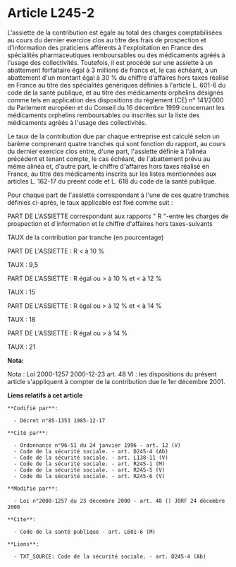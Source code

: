 # Article L245-2

L'assiette de la contribution est égale     au total des charges comptabilisées au cours du dernier exercice clos au titre
des frais de prospection et d'information des praticiens afférents à l'exploitation en France des spécialités pharmaceutiques
remboursables ou des médicaments agréés à l'usage des collectivités. Toutefois, il est procédé sur une assiette à un
abattement forfaitaire égal à 3 millions de francs et, le cas échéant, à un abattement d'un montant égal à 30 % du chiffre
d'affaires hors taxes réalisé en France au titre des spécialités génériques définies à l'article L. 601-6 du code de la santé
publique, et au titre des médicaments orphelins désignés comme tels en application des dispositions du règlement (CE) n°
141/2000 du Parlement européen et du Conseil du 16 décembre 1999 concernant les médicaments orphelins remboursables ou
inscrites sur la liste des médicaments agréés à l'usage des collectivités. 

Le taux de la contribution due par chaque entreprise est calculé selon un barème comprenant quatre tranches qui sont fonction
du rapport, au cours du dernier exercice clos entre, d'une part, l'assiette définie à l'alinéa précédent et tenant compte, le
cas échéant, de l'abattement prévu au même alinéa et, d'autre part, le chiffre d'affaires hors taxes réalisé en France, au
titre des médicaments inscrits sur les listes mentionnées aux articles L. 162-17 du préent code et L. 618 du code de la santé
publique. 

Pour chaque part de l'assiette correspondant à l'une de ces quatre tranches définies ci-après, le taux applicable est fixé
comme suit : 

PART DE L'ASSIETTE correspondant aux rapports " R "-entre les charges de prospection et d'information et le chiffre
d'affaires hors taxes-suivants

TAUX de la contribution par tranche (en pourcentage) 

PART DE L'ASSIETTE : R < à 10 % 

TAUX : 9,5 

PART DE L'ASSIETTE : R égal ou > à 10 % et < à 12 % 

TAUX : 15

PART DE L'ASSIETTE : R égal ou > à 12 % et < à 14 % 

TAUX : 18

PART DE L'ASSIETTE : R égal ou > à 14 % 

TAUX : 21

**Nota:**

Nota : Loi 2000-1257 2000-12-23 art. 48 VI : les dispositions du présent article s'appliquent à compter de la contribution
due le 1er décembre 2001.

**Liens relatifs à cet article**

	**Codifié par**:

	  - Décret n°85-1353 1985-12-17

	**Cité par**:

	  - Ordonnance n°96-51 du 24 janvier 1996 - art. 12 (V)
	  - Code de la sécurité sociale. - art. D245-4 (Ab)
	  - Code de la sécurité sociale. - art. L138-11 (V)
	  - Code de la sécurité sociale. - art. R245-1 (M)
	  - Code de la sécurité sociale. - art. R245-5 (V)
	  - Code de la sécurité sociale. - art. R245-6 (V)

	**Modifié par**:

	  - Loi n°2000-1257 du 23 décembre 2000 - art. 48 () JORF 24 décembre 2000

	**Cite**:

	  - Code de la santé publique - art. L601-6 (M)

	**Liens**:

	  - TXT_SOURCE: Code de la sécurité sociale. - art. D245-4 (Ab)
